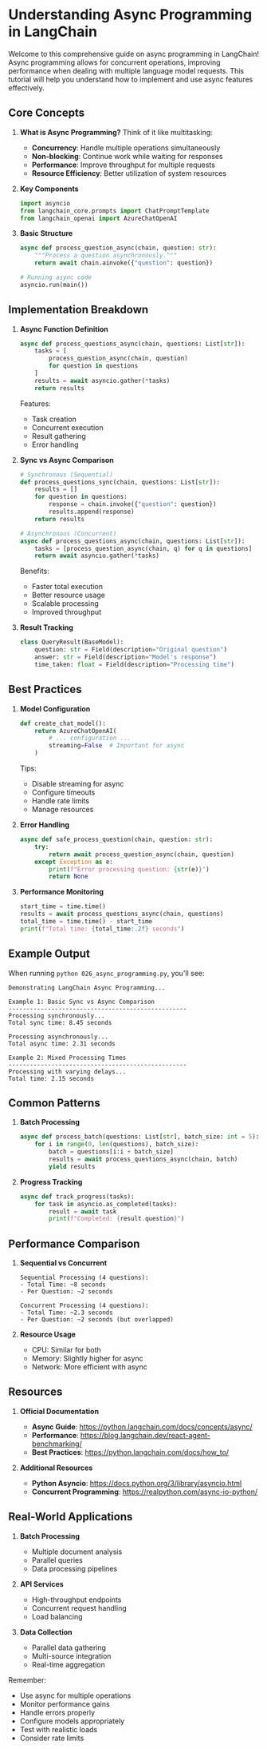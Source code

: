 # Understanding Async Programming in LangChain

Welcome to this comprehensive guide on async programming in LangChain! Async programming allows for concurrent operations, improving performance when dealing with multiple language model requests. This tutorial will help you understand how to implement and use async features effectively.

## Core Concepts

1. **What is Async Programming?**
   Think of it like multitasking:
   
   - **Concurrency**: Handle multiple operations simultaneously
   - **Non-blocking**: Continue work while waiting for responses
   - **Performance**: Improve throughput for multiple requests
   - **Resource Efficiency**: Better utilization of system resources

2. **Key Components**
   ```python
   import asyncio
   from langchain_core.prompts import ChatPromptTemplate
   from langchain_openai import AzureChatOpenAI
   ```

3. **Basic Structure**
   ```python
   async def process_question_async(chain, question: str):
       """Process a question asynchronously."""
       return await chain.ainvoke({"question": question})
   
   # Running async code
   asyncio.run(main())
   ```

## Implementation Breakdown

1. **Async Function Definition**
   ```python
   async def process_questions_async(chain, questions: List[str]):
       tasks = [
           process_question_async(chain, question)
           for question in questions
       ]
       results = await asyncio.gather(*tasks)
       return results
   ```
   
   Features:
   - Task creation
   - Concurrent execution
   - Result gathering
   - Error handling

2. **Sync vs Async Comparison**
   ```python
   # Synchronous (Sequential)
   def process_questions_sync(chain, questions: List[str]):
       results = []
       for question in questions:
           response = chain.invoke({"question": question})
           results.append(response)
       return results
   
   # Asynchronous (Concurrent)
   async def process_questions_async(chain, questions: List[str]):
       tasks = [process_question_async(chain, q) for q in questions]
       return await asyncio.gather(*tasks)
   ```
   
   Benefits:
   - Faster total execution
   - Better resource usage
   - Scalable processing
   - Improved throughput

3. **Result Tracking**
   ```python
   class QueryResult(BaseModel):
       question: str = Field(description="Original question")
       answer: str = Field(description="Model's response")
       time_taken: float = Field(description="Processing time")
   ```

## Best Practices

1. **Model Configuration**
   ```python
   def create_chat_model():
       return AzureChatOpenAI(
           # ... configuration ...
           streaming=False  # Important for async
       )
   ```
   
   Tips:
   - Disable streaming for async
   - Configure timeouts
   - Handle rate limits
   - Manage resources

2. **Error Handling**
   ```python
   async def safe_process_question(chain, question: str):
       try:
           return await process_question_async(chain, question)
       except Exception as e:
           print(f"Error processing question: {str(e)}")
           return None
   ```

3. **Performance Monitoring**
   ```python
   start_time = time.time()
   results = await process_questions_async(chain, questions)
   total_time = time.time() - start_time
   print(f"Total time: {total_time:.2f} seconds")
   ```

## Example Output

When running `python 026_async_programming.py`, you'll see:

```
Demonstrating LangChain Async Programming...

Example 1: Basic Sync vs Async Comparison
--------------------------------------------------
Processing synchronously...
Total sync time: 8.45 seconds

Processing asynchronously...
Total async time: 2.31 seconds

Example 2: Mixed Processing Times
--------------------------------------------------
Processing with varying delays...
Total time: 2.15 seconds
```

## Common Patterns

1. **Batch Processing**
   ```python
   async def process_batch(questions: List[str], batch_size: int = 5):
       for i in range(0, len(questions), batch_size):
           batch = questions[i:i + batch_size]
           results = await process_questions_async(chain, batch)
           yield results
   ```

2. **Progress Tracking**
   ```python
   async def track_progress(tasks):
       for task in asyncio.as_completed(tasks):
           result = await task
           print(f"Completed: {result.question}")
   ```

## Performance Comparison

1. **Sequential vs Concurrent**
   ```plaintext
   Sequential Processing (4 questions):
   - Total Time: ~8 seconds
   - Per Question: ~2 seconds
   
   Concurrent Processing (4 questions):
   - Total Time: ~2.3 seconds
   - Per Question: ~2 seconds (but overlapped)
   ```

2. **Resource Usage**
   - CPU: Similar for both
   - Memory: Slightly higher for async
   - Network: More efficient with async

## Resources

1. **Official Documentation**
   - **Async Guide**: https://python.langchain.com/docs/concepts/async/
   - **Performance**: https://blog.langchain.dev/react-agent-benchmarking/
   - **Best Practices**: https://python.langchain.com/docs/how_to/

2. **Additional Resources**
   - **Python Asyncio**: https://docs.python.org/3/library/asyncio.html
   - **Concurrent Programming**: https://realpython.com/async-io-python/

## Real-World Applications

1. **Batch Processing**
   - Multiple document analysis
   - Parallel queries
   - Data processing pipelines

2. **API Services**
   - High-throughput endpoints
   - Concurrent request handling
   - Load balancing

3. **Data Collection**
   - Parallel data gathering
   - Multi-source integration
   - Real-time aggregation

Remember: 
- Use async for multiple operations
- Monitor performance gains
- Handle errors properly
- Configure models appropriately
- Test with realistic loads
- Consider rate limits